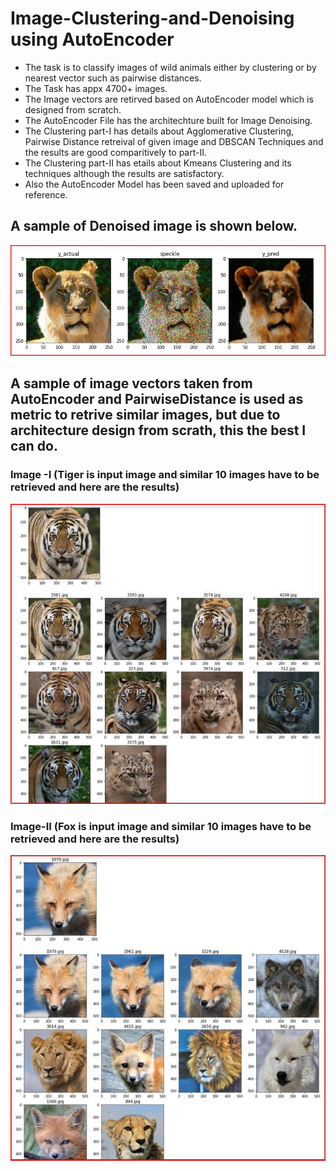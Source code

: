 # Image-Clustering-and-Denoising using AutoEncoder

* The task is to classify images of wild animals either by clustering or by nearest vector such as pairwise distances. 
* The Task has appx 4700+ images. 
* The Image vectors are retirved based on AutoEncoder model which is designed from scratch.
* The AutoEncoder File has the architechture built for Image Denoising.
* The Clustering part-I has details about Agglomerative Clustering, Pairwise Distance retreival of given image and DBSCAN Techniques and the results are good comparitively to part-II.
* The Clustering part-II has etails about Kmeans Clustering and its techniques although the results are satisfactory.
* Also the AutoEncoder Model has been saved and uploaded for reference.
## A sample of Denoised image is shown below.

![alt text](https://github.com/bharathbhimshetty/Image-Clustering-and-AutoEncoder/blob/master/Sample%20denoising%20image.JPG?raw=true)

## A sample of image vectors taken from AutoEncoder and PairwiseDistance is used as metric to retrive similar images, but due to architecture design from scrath, this the best I can do.

### Image -I (Tiger is input image and similar 10 images have to be retrieved and here are the results)

![alt text](https://github.com/bharathbhimshetty/Image-Clustering-and-AutoEncoder/blob/master/sample%20image%20retrieval.JPG?raw=true)

### Image-II (Fox is input image and similar 10 images have to be retrieved and here are the results)

![alt text](https://github.com/bharathbhimshetty/Image-Clustering-and-AutoEncoder/blob/master/sample%20image%20retrieval%202.JPG?raw=true)
